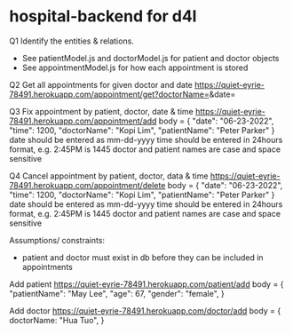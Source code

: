 # hospital-backend for d4l

Q1
Identify the entities & relations.

- See patientModel.js and doctorModel.js for patient and doctor objects
- See appointmentModel.js for how each appointment is stored

Q2
Get all appointments for given doctor and date
https://quiet-eyrie-78491.herokuapp.com/appointment/get?doctorName=<enter name>&date=<mm-dd-yyyy>

Q3
Fix appointment by patient, doctor, date & time
https://quiet-eyrie-78491.herokuapp.com/appointment/add
body = {
"date": "06-23-2022",
"time": 1200,
"doctorName": "Kopi Lim",
"patientName": "Peter Parker"
}
date should be entered as mm-dd-yyyy
time should be entered in 24hours format, e.g. 2:45PM is 1445
doctor and patient names are case and space sensitive

Q4
Cancel appointment by patient, doctor, data & time
https://quiet-eyrie-78491.herokuapp.com/appointment/delete
body = {
"date": "06-23-2022",
"time": 1200,
"doctorName": "Kopi Lim",
"patientName": "Peter Parker"
}
date should be entered as mm-dd-yyyy
time should be entered in 24hours format, e.g. 2:45PM is 1445
doctor and patient names are case and space sensitive

Assumptions/ constraints:

- patient and doctor must exist in db before they can be included in appointments

Add patient
https://quiet-eyrie-78491.herokuapp.com/patient/add
body = {
"patientName": "May Lee",
"age": 67,
"gender": "female",
}

Add doctor
https://quiet-eyrie-78491.herokuapp.com/doctor/add
body = {
doctorName: "Hua Tuo",
}
